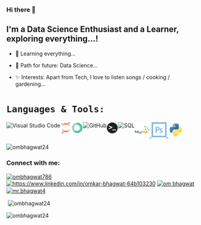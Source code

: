 ### Hi there 👋

## I'm a Data Science Enthusiast and a Learner, exploring everything...!


- 🌱 Learning everything...

- 🎯 Path for future: Data Science...

- ✨ Interests: Apart from Tech, I love to listen songs / cooking / gardening...


# `Languages & Tools:`
<img align="left" alt="Visual Studio Code" height="30" src="https://raw.githubusercontent.com/habc0d3r/0th-project/master/icons8-visual-studio-code-2019.svg" />
<img align="left" alt="Jupyter Notebook" height="30" src="https://raw.githubusercontent.com/habc0d3r/images-repo/master/jupyter_logo_icon_169452.svg" />
<img align="left" alt="Anaconda" height="30" src="https://raw.githubusercontent.com/habc0d3r/images-repo/master/icons8-anaconda.svg" />
<img align="left" alt="GitHub" height="30" src="https://raw.githubusercontent.com/habc0d3r/0th-project/master/icons8-github.svg" />
<img align="left" alt="Terminal" height="30" src="https://raw.githubusercontent.com/github/explore/80688e429a7d4ef2fca1e82350fe8e3517d3494d/topics/terminal/terminal.png" />
<img align="left" alt="SQL" height="30" src="https://raw.githubusercontent.com/habc0d3r/0th-project/master/icons8-sql-96.png" /> 
<p align="left"> <a href="https://www.mysql.com/" target="_blank" rel="noreferrer"> <img src="https://raw.githubusercontent.com/devicons/devicon/master/icons/mysql/mysql-original-wordmark.svg" alt="mysql" width="40" height="40"/> </a> <a href="https://www.photoshop.com/en" target="_blank" rel="noreferrer"> <img src="https://raw.githubusercontent.com/devicons/devicon/master/icons/photoshop/photoshop-line.svg" alt="photoshop" width="40" height="40"/> </a> <a href="https://www.python.org" target="_blank" rel="noreferrer"> <img src="https://raw.githubusercontent.com/devicons/devicon/master/icons/python/python-original.svg" alt="python" width="40" height="40"/> </a> </p>



<p align="left"> <img src="https://komarev.com/ghpvc/?username=ombhagwat24&label=Profile%20views&color=0e75b6&style=flat" alt="ombhagwat24" /> </p>


<h3 align="left">Connect with me:</h3>
<p align="left">
<a href="https://twitter.com/ombhagwat786" target="blank"><img align="center" src="https://raw.githubusercontent.com/rahuldkjain/github-profile-readme-generator/master/src/images/icons/Social/twitter.svg" alt="ombhagwat786" height="30" width="40" /></a>
<a href="https://linkedin.com/in/https://www.linkedin.com/in/omkar-bhagwat-64b103230" target="blank"><img align="center" src="https://raw.githubusercontent.com/rahuldkjain/github-profile-readme-generator/master/src/images/icons/Social/linked-in-alt.svg" alt="https://www.linkedin.com/in/omkar-bhagwat-64b103230" height="30" width="40" /></a>
<a href="https://fb.com/om bhagwat" target="blank"><img align="center" src="https://raw.githubusercontent.com/rahuldkjain/github-profile-readme-generator/master/src/images/icons/Social/facebook.svg" alt="om bhagwat" height="30" width="40" /></a>
<a href="https://instagram.com/mr.bhagwat4" target="blank"><img align="center" src="https://raw.githubusercontent.com/rahuldkjain/github-profile-readme-generator/master/src/images/icons/Social/instagram.svg" alt="mr.bhagwat4" height="30" width="40" /></a>
</p>


<p>&nbsp;<img align="center" src="https://github-readme-stats.vercel.app/api?username=ombhagwat24&show_icons=true&locale=en" alt="ombhagwat24" /></p>

<p><img align="center" src="https://github-readme-streak-stats.herokuapp.com/?user=ombhagwat24&" alt="ombhagwat24" /></p>
